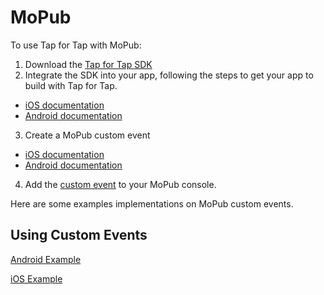 # MoPub

To use Tap for Tap with MoPub:

1. Download the [Tap for Tap SDK](https://github.com/tapfortap/Documentation/raw/master/downloads/TapForTap-SDK.zip)
2. Integrate the SDK into your app, following the steps to get your app to build with Tap for Tap.
  - [iOS documentation](http://tapfortap.com/doc/iOS)
  - [Android documentation](http://tapfortap.com/doc/Android)
3. Create a MoPub custom event 
  - [iOS documentation](https://github.com/mopub/mopub-ios-sdk/wiki/Custom-Events)
  - [Android documentation](https://github.com/mopub/mopub-android-sdk/wiki/Custom-Events)
4. Add the [custom event](http://help.mopub.com/customer/portal/articles/988568-setting-up-a-custom-native-network-campaign) to your MoPub console. 

Here are some examples implementations on MoPub custom events.

## Using Custom Events

[Android Example](https://gist.github.com/pjlaird/6502734)

[iOS Example](https://gist.github.com/pjlaird/6502787)
